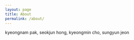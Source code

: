 ```yaml
---
layout: page
title: About
permalink: /about/
---
```


kyeongnam pak, seokjun hong, kyeongmin cho, sungyun jeon

